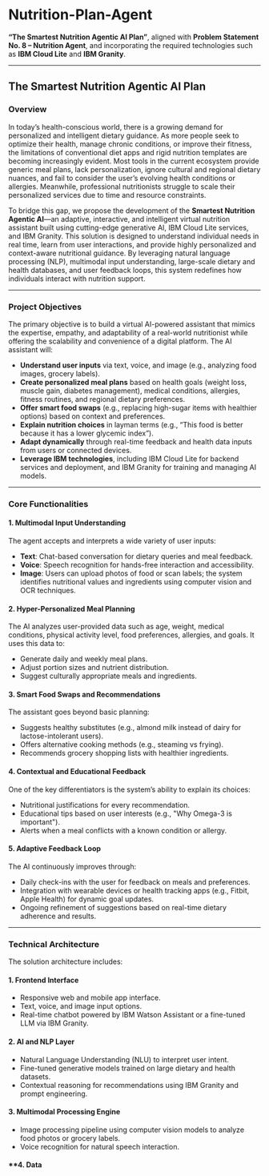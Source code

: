 # Nutrition-Plan-Agent
**“The Smartest Nutrition Agentic AI Plan”**, aligned with 
**Problem Statement No. 8 – Nutrition Agent**, and incorporating the required technologies such as **IBM Cloud Lite** and **IBM Granity**.

---

## **The Smartest Nutrition Agentic AI Plan**

### **Overview**

In today’s health-conscious world, there is a growing demand for personalized and intelligent dietary guidance. As more people seek to optimize their health, manage chronic conditions, or improve their fitness, the limitations of conventional diet apps and rigid nutrition templates are becoming increasingly evident. Most tools in the current ecosystem provide generic meal plans, lack personalization, ignore cultural and regional dietary nuances, and fail to consider the user’s evolving health conditions or allergies. Meanwhile, professional nutritionists struggle to scale their personalized services due to time and resource constraints.

To bridge this gap, we propose the development of the **Smartest Nutrition Agentic AI**—an adaptive, interactive, and intelligent virtual nutrition assistant built using cutting-edge generative AI, IBM Cloud Lite services, and IBM Granity. This solution is designed to understand individual needs in real time, learn from user interactions, and provide highly personalized and context-aware nutritional guidance. By leveraging natural language processing (NLP), multimodal input understanding, large-scale dietary and health databases, and user feedback loops, this system redefines how individuals interact with nutrition support.

---

### **Project Objectives**

The primary objective is to build a virtual AI-powered assistant that mimics the expertise, empathy, and adaptability of a real-world nutritionist while offering the scalability and convenience of a digital platform. The AI assistant will:

* **Understand user inputs** via text, voice, and image (e.g., analyzing food images, grocery labels).
* **Create personalized meal plans** based on health goals (weight loss, muscle gain, diabetes management), medical conditions, allergies, fitness routines, and regional dietary preferences.
* **Offer smart food swaps** (e.g., replacing high-sugar items with healthier options) based on context and preferences.
* **Explain nutrition choices** in layman terms (e.g., “This food is better because it has a lower glycemic index”).
* **Adapt dynamically** through real-time feedback and health data inputs from users or connected devices.
* **Leverage IBM technologies**, including IBM Cloud Lite for backend services and deployment, and IBM Granity for training and managing AI models.

---

### **Core Functionalities**

#### 1. **Multimodal Input Understanding**

The agent accepts and interprets a wide variety of user inputs:

* **Text**: Chat-based conversation for dietary queries and meal feedback.
* **Voice**: Speech recognition for hands-free interaction and accessibility.
* **Image**: Users can upload photos of food or scan labels; the system identifies nutritional values and ingredients using computer vision and OCR techniques.

#### 2. **Hyper-Personalized Meal Planning**

The AI analyzes user-provided data such as age, weight, medical conditions, physical activity level, food preferences, allergies, and goals. It uses this data to:

* Generate daily and weekly meal plans.
* Adjust portion sizes and nutrient distribution.
* Suggest culturally appropriate meals and ingredients.

#### 3. **Smart Food Swaps and Recommendations**

The assistant goes beyond basic planning:

* Suggests healthy substitutes (e.g., almond milk instead of dairy for lactose-intolerant users).
* Offers alternative cooking methods (e.g., steaming vs frying).
* Recommends grocery shopping lists with healthier ingredients.

#### 4. **Contextual and Educational Feedback**

One of the key differentiators is the system’s ability to explain its choices:

* Nutritional justifications for every recommendation.
* Educational tips based on user interests (e.g., "Why Omega-3 is important").
* Alerts when a meal conflicts with a known condition or allergy.

#### 5. **Adaptive Feedback Loop**

The AI continuously improves through:

* Daily check-ins with the user for feedback on meals and preferences.
* Integration with wearable devices or health tracking apps (e.g., Fitbit, Apple Health) for dynamic goal updates.
* Ongoing refinement of suggestions based on real-time dietary adherence and results.

---

### **Technical Architecture**

The solution architecture includes:

#### **1. Frontend Interface**

* Responsive web and mobile app interface.
* Text, voice, and image input options.
* Real-time chatbot powered by IBM Watson Assistant or a fine-tuned LLM via IBM Granity.

#### **2. AI and NLP Layer**

* Natural Language Understanding (NLU) to interpret user intent.
* Fine-tuned generative models trained on large dietary and health datasets.
* Contextual reasoning for recommendations using IBM Granity and prompt engineering.

#### **3. Multimodal Processing Engine**

* Image processing pipeline using computer vision models to analyze food photos or grocery labels.
* Voice recognition for natural speech interaction.

#### \*\*4. Data

